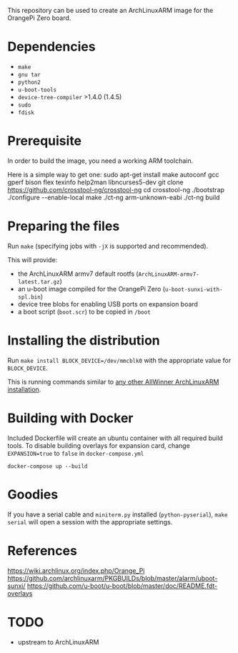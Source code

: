 This repository can be used to create an ArchLinuxARM image for the OrangePi
Zero board.


Dependencies
============

- `make`
- `gnu tar`
- `python2`
- `u-boot-tools`
- `device-tree-compiler` >1.4.0 (1.4.5)
- `sudo`
- `fdisk`


Prerequisite
============

In order to build the image, you need a working ARM toolchain.

Here is a simple way to get one:
    sudo apt-get install make autoconf gcc gperf bison flex texinfo help2man libncurses5-dev
    git clone https://github.com/crosstool-ng/crosstool-ng
    cd crosstool-ng
    ./bootstrap
    ./configure --enable-local
    make
    ./ct-ng arm-unknown-eabi
    ./ct-ng build


Preparing the files
===================

Run `make` (specifying jobs with `-jX` is supported and recommended).

This will provide:

- the ArchLinuxARM armv7 default rootfs (`ArchLinuxARM-armv7-latest.tar.gz`)
- an u-boot image compiled for the OrangePi Zero (`u-boot-sunxi-with-spl.bin`)
- device tree blobs for enabling USB ports on expansion board
- a boot script (`boot.scr`) to be copied in `/boot`


Installing the distribution
===========================

Run `make install BLOCK_DEVICE=/dev/mmcblk0` with the appropriate value for
`BLOCK_DEVICE`.

This is running commands similar to [any other AllWinner ArchLinuxARM
installation][alarm-allwinner].

[alarm-allwinner]: https://archlinuxarm.org/platforms/armv7/allwinner/.


Building with Docker
========================
Included Dockerfile will create an ubuntu container with all required build tools.
To disable building overlays for expansion card, change `EXPANSION=true` to `false` in `docker-compose.yml`
```
docker-compose up --build
```

Goodies
=======

If you have a serial cable and `miniterm.py` installed (`python-pyserial`),
`make serial` will open a session with the appropriate settings.

References
==========
https://wiki.archlinux.org/index.php/Orange_Pi
https://github.com/archlinuxarm/PKGBUILDs/blob/master/alarm/uboot-sunxi/
https://github.com/u-boot/u-boot/blob/master/doc/README.fdt-overlays


TODO
====

- upstream to ArchLinuxARM
